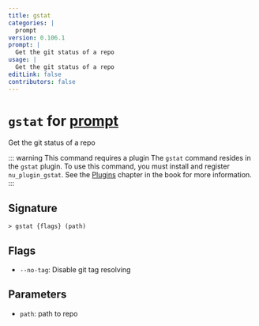 ```yaml
---
title: gstat
categories: |
  prompt
version: 0.106.1
prompt: |
  Get the git status of a repo
usage: |
  Get the git status of a repo
editLink: false
contributors: false
---
```

<!-- This file is automatically generated. Please edit the command in https://github.com/nushell/nushell instead. -->

# `gstat` for [prompt](/commands/categories/prompt.md)

<div class='command-title'>Get the git status of a repo</div>

::: warning This command requires a plugin
The `gstat` command resides in the `gstat` plugin.
To use this command, you must install and register `nu_plugin_gstat`.
See the [Plugins](/book/plugins.html) chapter in the book for more information.
:::


## Signature

```> gstat {flags} (path)```

## Flags

 -  `--no-tag`: Disable git tag resolving

## Parameters

 -  `path`: path to repo
